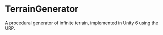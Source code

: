 # TerrainGenerator
A procedural generator of infinite terrain, implemented in Unity 6 using the URP.
